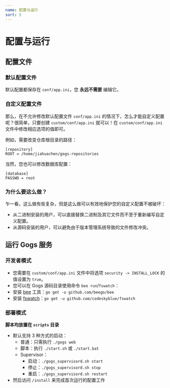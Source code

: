 ```yaml
---
name: 配置与运行
sort: 5
---
```


# 配置与运行

## 配置文件

### 默认配置文件

默认配置都保存在 `conf/app.ini`，您 **永远不需要** 编辑它。

### 自定义配置文件

那么，在不允许修改默认配置文件 `conf/app.ini` 的情况下，怎么才能自定义配置呢？很简单，只要创建 `custom/conf/app.ini` 就可以！在 `custom/conf/app.ini` 文件中修改相应选项的值即可。

例如，需要改变仓库根目录的路径：

```
[repository]
ROOT = /home/jiahuachen/gogs-repositories
```

当然，您也可以修改数据库配置：

```
[database]
PASSWD = root
```

### 为什么要这么做？

乍一看，这么做有些复杂，但是这么做可以有效地保护您的自定义配置不被破坏：

- 从二进制安装的用户，可以直接替换二进制及其它文件而不至于重新编写自定义配置。
- 从源码安装的用户，可以避免由于版本管理系统导致的文件修改冲突。

## 运行 Gogs 服务

### 开发者模式

- 您需要在 `custom/conf/app.ini` 文件中将选项 `security -> INSTALL_LOCK` 的值设置为 `true`。
- 您可以在 Gogs 源码目录使用命令 `bee run`/`fswatch`：
 - 安装 [bee](https://github.com/beego/bee) 工具：`go get -u github.com/beego/bee`
 - 安装 [fswatch](https://github.com/codeskyblue/fswatch)：`go get -u github.com/codeskyblue/fswatch`

### 部署模式

**脚本均放置在 `scripts` 目录**

- 默认支持 3 种方式的启动：
	- 普通：只需执行 `./gogs web`
	- 脚本：执行 `./start.sh` 或 `./start.bat`
	- Supervisor： 
		- 启动：`./gogs_supervisord.sh start`
		- 停止：`./gogs_supervisord.sh stop`
		- 重启：`./gogs_supervisord.sh restart`
- 然后访问 `/install` 来完成首次运行的配置工作